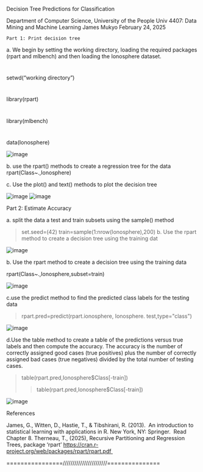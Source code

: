 Decision Tree Predictions for Classification 


Department of Computer Science, University of the People 
Univ 4407: Data Mining and Machine Learning 
James Mukyo 
February 24, 2025




    Part 1: Print decision tree 
  a. We begin by setting the working directory, loading the required packages (rpart and mlbench) and then loading the Ionosphere dataset.
  #
  setwd(“working directory”) 
  #
  library(rpart)
  #
  library(mlbench)
  #
  data(Ionosphere)

![image](https://github.com/user-attachments/assets/72a1aff2-09c7-4e92-9d49-c1542494eca0)

b. use the rpart() methods to create a regression tree for the data
  rpart(Class~.,Ionosphere)

c. Use the plot() and text() methods to plot the decision tree


![image](https://github.com/user-attachments/assets/dba05956-5293-4e4d-a8a6-ca8b58d76fe7)
  ![image](https://github.com/user-attachments/assets/62b465f1-e742-4a7a-9d7a-362e0c52076b)



Part 2: Estimate Accuracy
  
  a. split the data a test and train subsets using the sample() method
  >set.seed=(42)
  >train=sample(1:nrow(Ionosphere),200) b. Use the rpart method to create a decision tree using the training dat

![image](https://github.com/user-attachments/assets/fa5a1077-7083-42af-9db1-3d5a2cafbeba)

b. Use the rpart method to create a decision tree using the training data
  
  rpart(Class~.,Ionosphere,subset=train)

  ![image](https://github.com/user-attachments/assets/abc9631c-695f-4afa-8e3f-25a7232523a6)


c.use the predict method to find the predicted class labels for the testing data
>rpart.pred=predict(rpart.ionosphere, Ionosphere. test,type="class")

![image](https://github.com/user-attachments/assets/45ad44ed-6929-4b44-bc09-53dba80eb04e)



d.Use the table method to create a table of the predictions versus true 
labels and then compute the accuracy. The accuracy is the number of correctly 
assigned good cases (true positives) plus the number of correctly assigned 
bad cases (true negatives) divided by the total number of testing cases.

>table(rpart.pred,Ionosphere$Class[-train])
>
>>table(rpart.pred,Ionosphere$Class[-train])


![image](https://github.com/user-attachments/assets/97c962f8-8e6c-4005-ab1b-d92fd7646679)



References 

James, G., Witten, D., Hastie, T., & Tibshirani, R. (2013).  An introduction to statistical learning with applications in R. New York, NY: Springer.  Read Chapter 8.
Therneau, T., (2025), Recursive Partitioning and Regression Trees, package ‘rpart’ https://cran.r-project.org/web/packages/rpart/rpart.pdf 


================///////////////////////===============
